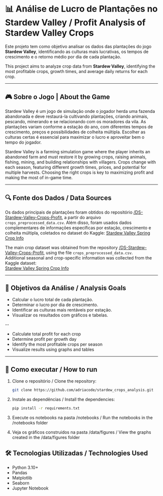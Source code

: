 # 📊 Análise de Lucro de Plantações no Stardew Valley / Profit Analysis of Stardew Valley Crops

Este projeto tem como objetivo analisar os dados das plantações do jogo **Stardew Valley**, identificando as culturas mais lucrativas, os tempos de crescimento e o retorno médio por dia de cada plantação.

This project aims to analyze crop data from **Stardew Valley**, identifying the most profitable crops, growth times, and average daily returns for each crop.

---

## 🎮 Sobre o Jogo | About the Game
Stardew Valley é um jogo de simulação onde o jogador herda uma fazenda abandonada e deve restaurá-la cultivando plantações, criando animais, pescando, minerando e se relacionando com os moradores da vila. As plantações variam conforme a estação do ano, com diferentes tempos de crescimento, preços e possibilidades de colheita múltipla. Escolher as culturas certas é essencial para maximizar o lucro e aproveitar bem o tempo do jogador.

Stardew Valley is a farming simulation game where the player inherits an abandoned farm and must restore it by growing crops, raising animals, fishing, mining, and building relationships with villagers. Crops change with each season, featuring different growth times, prices, and potential for multiple harvests. Choosing the right crops is key to maximizing profit and making the most of in-game time.

---

## 🔍 Fonte dos Dados / Data Sources

Os dados principais de plantações foram obtidos do repositório [/DS-Stardew-Valley-Crops-Profit](https://github.com/Cecax27/DS-Stardew-Valley-Crops-Profit), a partir do arquivo `crops_preprocessed_data.csv`.
Além disso, foram usados dados complementares de informações específicas por estação, crescimento e colheita múltipla, coletados no dataset do Kaggle:
[Stardew Valley Spring Crop Info](https://www.kaggle.com/datasets/shinomikel/stardew-valley-spring-crop-info)

The main crop dataset was obtained from the repository [/DS-Stardew-Valley-Crops-Profit](https://github.com/Cecax27/DS-Stardew-Valley-Crops-Profit), using the file `crops_preprocessed_data.csv`.  
Additional seasonal and crop-specific information was collected from the Kaggle dataset:  
[Stardew Valley Spring Crop Info](https://www.kaggle.com/datasets/shinomikel/stardew-valley-spring-crop-info)

---

## 📌 Objetivos da Análise / Analysis Goals

- Calcular o lucro total de cada plantação.
- Determinar o lucro por dia de crescimento.
- Identificar as culturas mais rentáveis por estação. 
- Visualizar os resultados com gráficos e tabelas.

--

- Calculate total profit for each crop  
- Determine profit per growth day  
- Identify the most profitable crops per season  
- Visualize results using graphs and tables

---

## 🚀 Como executar / How to run

1. Clone o repositório / Clone the repository:  
   ```bash
   git clone https://github.com/adriacode/stardew_crops_analysis.git
   ```

2. Instale as dependências / Install the dependencies:  
   ```bash
   pip install -r requirements.txt
   ```
3. Execute os notebooks na pasta /notebooks / Run the notebooks in the /notebooks folder

4. Veja os gráficos construidos na pasta /data/figures / View the graphs created in the /data/figures folder

## 🛠️ Tecnologias Utilizadas / Technologies Used

- Python 3.10+  
- Pandas  
- Matplotlib  
- Seaborn  
- Jupyter Notebook  
